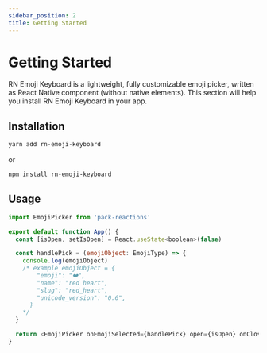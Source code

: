 ```yaml
---
sidebar_position: 2
title: Getting Started
---
```


# Getting Started

RN Emoji Keyboard is a lightweight, fully customizable emoji picker, written as React Native component (without native elements). This section will help you install RN Emoji Keyboard in your app.

## Installation

```sh
yarn add rn-emoji-keyboard
```

or

```sh
npm install rn-emoji-keyboard
```

## Usage

```js
import EmojiPicker from 'pack-reactions'

export default function App() {
  const [isOpen, setIsOpen] = React.useState<boolean>(false)

  const handlePick = (emojiObject: EmojiType) => {
    console.log(emojiObject)
    /* example emojiObject = {
        "emoji": "❤️",
        "name": "red heart",
        "slug": "red_heart",
        "unicode_version": "0.6",
      }
    */
  }

  return <EmojiPicker onEmojiSelected={handlePick} open={isOpen} onClose={() => setIsOpen(false)} />
}
```
